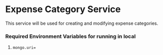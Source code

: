 # Expense Category Service 
This service will be used for creating and modifying expense categories.

### Required Environment Variables for running in local

1. `mongo.uri=`
